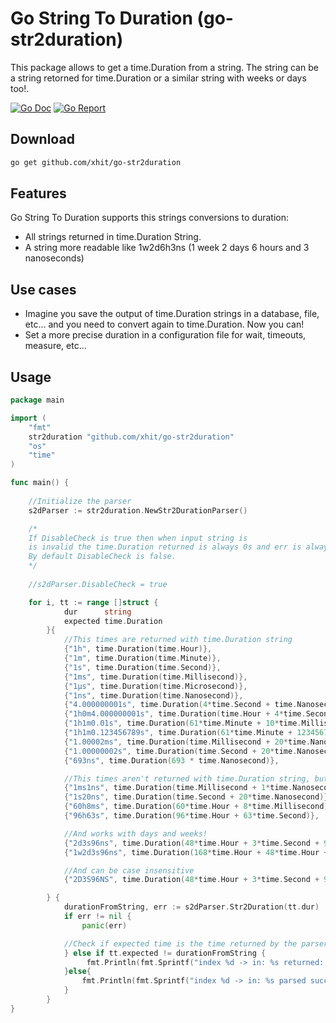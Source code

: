 # Go String To Duration (go-str2duration)

This package allows to get a time.Duration from a string. The string can be a string retorned for time.Duration or a similar string with weeks or days too!.

[![Go Doc](https://godoc.org/github.com/xhit/go-str2duration?status.svg)](https://godoc.org/github.com/xhit/go-str2duration)
[![Go Report](https://goreportcard.com/badge/github.com/xhit/go-str2duration)](https://goreportcard.com/report/github.com/xhit/go-str2duration)

## Download

```bash
go get github.com/xhit/go-str2duration
```

## Features

Go String To Duration supports this strings conversions to duration:
- All strings returned in time.Duration String.
- A string more readable like 1w2d6h3ns (1 week 2 days 6 hours and 3 nanoseconds)

## Use cases

- Imagine you save the output of time.Duration strings in a database, file, etc... and you need to convert again to time.Duration. Now you can!
- Set a  more precise duration in a configuration file for wait, timeouts, measure, etc...

## Usage

```go
package main

import (
	"fmt"
	str2duration "github.com/xhit/go-str2duration"
	"os"
	"time"
)

func main() {
    
    //Initialize the parser
    s2dParser := str2duration.NewStr2DurationParser()

    /*
    If DisableCheck is true then when input string is
    is invalid the time.Duration returned is always 0s and err is always nil.
    By default DisableCheck is false.
    */
    
    //s2dParser.DisableCheck = true

    for i, tt := range []struct {
            dur      string
            expected time.Duration
        }{
            //This times are returned with time.Duration string
            {"1h", time.Duration(time.Hour)},
            {"1m", time.Duration(time.Minute)},
            {"1s", time.Duration(time.Second)},
            {"1ms", time.Duration(time.Millisecond)},
            {"1µs", time.Duration(time.Microsecond)},
            {"1ns", time.Duration(time.Nanosecond)},
            {"4.000000001s", time.Duration(4*time.Second + time.Nanosecond)},
            {"1h0m4.000000001s", time.Duration(time.Hour + 4*time.Second + time.Nanosecond)},
            {"1h1m0.01s", time.Duration(61*time.Minute + 10*time.Millisecond)},
            {"1h1m0.123456789s", time.Duration(61*time.Minute + 123456789*time.Nanosecond)},
            {"1.00002ms", time.Duration(time.Millisecond + 20*time.Nanosecond)},
            {"1.00000002s", time.Duration(time.Second + 20*time.Nanosecond)},
            {"693ns", time.Duration(693 * time.Nanosecond)},

            //This times aren't returned with time.Duration string, but are easily readable and can be parsed too!
            {"1ms1ns", time.Duration(time.Millisecond + 1*time.Nanosecond)},
            {"1s20ns", time.Duration(time.Second + 20*time.Nanosecond)},
            {"60h8ms", time.Duration(60*time.Hour + 8*time.Millisecond)},
            {"96h63s", time.Duration(96*time.Hour + 63*time.Second)},

            //And works with days and weeks!
            {"2d3s96ns", time.Duration(48*time.Hour + 3*time.Second + 96*time.Nanosecond)},
            {"1w2d3s96ns", time.Duration(168*time.Hour + 48*time.Hour + 3*time.Second + 96*time.Nanosecond)},

            //And can be case insensitive
            {"2D3S96NS", time.Duration(48*time.Hour + 3*time.Second + 96*time.Nanosecond)},

        } {
            durationFromString, err := s2dParser.Str2Duration(tt.dur)
            if err != nil {
                panic(err)

            //Check if expected time is the time returned by the parser
            } else if tt.expected != durationFromString {
                 fmt.Println(fmt.Sprintf("index %d -> in: %s returned: %s\tnot equal to %s", i, tt.dur, durationFromString.String(), tt.expected.String()))
            }else{
                fmt.Println(fmt.Sprintf("index %d -> in: %s parsed succesfully", i, tt.dur))
            }
        }
}
```
